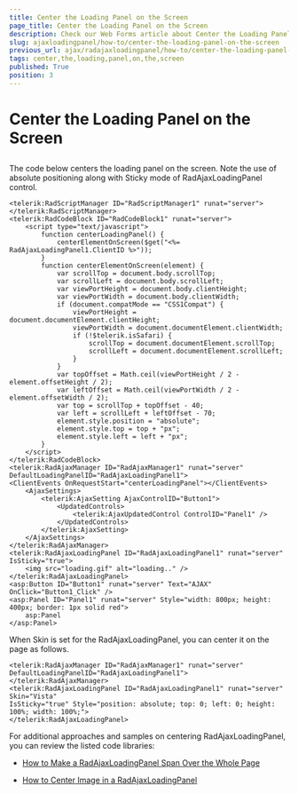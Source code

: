 ```yaml
---
title: Center the Loading Panel on the Screen
page_title: Center the Loading Panel on the Screen
description: Check our Web Forms article about Center the Loading Panel on the Screen.
slug: ajaxloadingpanel/how-to/center-the-loading-panel-on-the-screen
previous_url: ajax/radajaxloadingpanel/how-to/center-the-loading-panel-on-the-screen
tags: center,the,loading,panel,on,the,screen
published: True
position: 3
---
```


# Center the Loading Panel on the Screen


## 

The code below centers the loading panel on the screen. Note the use of absolute positioning along with Sticky mode of RadAjaxLoadingPanel control.

````ASP.NET
<telerik:RadScriptManager ID="RadScriptManager1" runat="server">
</telerik:RadScriptManager>
<telerik:RadCodeBlock ID="RadCodeBlock1" runat="server">
	<script type="text/javascript">
	    function centerLoadingPanel() {
	        centerElementOnScreen($get("<%= RadAjaxLoadingPanel1.ClientID %>"));
	    }
	    function centerElementOnScreen(element) {
	        var scrollTop = document.body.scrollTop;
	        var scrollLeft = document.body.scrollLeft;
	        var viewPortHeight = document.body.clientHeight;
	        var viewPortWidth = document.body.clientWidth;
	        if (document.compatMode == "CSS1Compat") {
	            viewPortHeight = document.documentElement.clientHeight;
	            viewPortWidth = document.documentElement.clientWidth;
	            if (!$telerik.isSafari) {
	                scrollTop = document.documentElement.scrollTop;
	                scrollLeft = document.documentElement.scrollLeft;
	            }
	        }
	        var topOffset = Math.ceil(viewPortHeight / 2 - element.offsetHeight / 2);
	        var leftOffset = Math.ceil(viewPortWidth / 2 - element.offsetWidth / 2);
	        var top = scrollTop + topOffset - 40;
	        var left = scrollLeft + leftOffset - 70;
	        element.style.position = "absolute";
	        element.style.top = top + "px";
	        element.style.left = left + "px";
	    }
	</script>
</telerik:RadCodeBlock>
<telerik:RadAjaxManager ID="RadAjaxManager1" runat="server" DefaultLoadingPanelID="RadAjaxLoadingPanel1">
<ClientEvents OnRequestStart="centerLoadingPanel"></ClientEvents>
	<AjaxSettings>
	    <telerik:AjaxSetting AjaxControlID="Button1">
	        <UpdatedControls>
	            <telerik:AjaxUpdatedControl ControlID="Panel1" />
	        </UpdatedControls>
	    </telerik:AjaxSetting>
	</AjaxSettings>
</telerik:RadAjaxManager>
<telerik:RadAjaxLoadingPanel ID="RadAjaxLoadingPanel1" runat="server" IsSticky="true">
	<img src="loading.gif" alt="loading.." />
</telerik:RadAjaxLoadingPanel>
<asp:Button ID="Button1" runat="server" Text="AJAX" OnClick="Button1_Click" />
<asp:Panel ID="Panel1" runat="server" Style="width: 800px; height: 400px; border: 1px solid red">
	asp:Panel
</asp:Panel>
````



When Skin is set for the RadAjaxLoadingPanel, you can center it on the page as follows.

````ASP.NET
<telerik:RadAjaxManager ID="RadAjaxManager1" runat="server" DefaultLoadingPanelID="RadAjaxLoadingPanel1">
</telerik:RadAjaxManager>
<telerik:RadAjaxLoadingPanel ID="RadAjaxLoadingPanel1" runat="server" Skin="Vista"
IsSticky="true" Style="position: absolute; top: 0; left: 0; height: 100%; width: 100%;">
</telerik:RadAjaxLoadingPanel>
````



For additional approaches and samples on centering RadAjaxLoadingPanel, you can review the listed code libraries:

* [How to Make a RadAjaxLoadingPanel Span Over the Whole Page](https://www.telerik.com/community/code-library/aspnet-ajax/ajax/how-to-make-a-radajaxloadingpanel-span-over-the-whole-page.aspx)

* [How to Center Image in a RadAjaxLoadingPanel](https://www.telerik.com/community/code-library/aspnet-ajax/ajax/how-to-center-image-in-a-radajaxloadingpanel.aspx)

